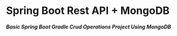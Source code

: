 # Spring Boot Rest API + MongoDB

_**Basic Spring Boot Gradle Crud Operations Project Using MongoDB**_
